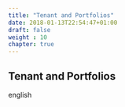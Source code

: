 ```yaml
---
title: "Tenant and Portfolios"
date: 2018-01-13T22:54:47+01:00
draft: false
weight : 10
chapter: true
---
```

## Tenant and Portfolios
english
